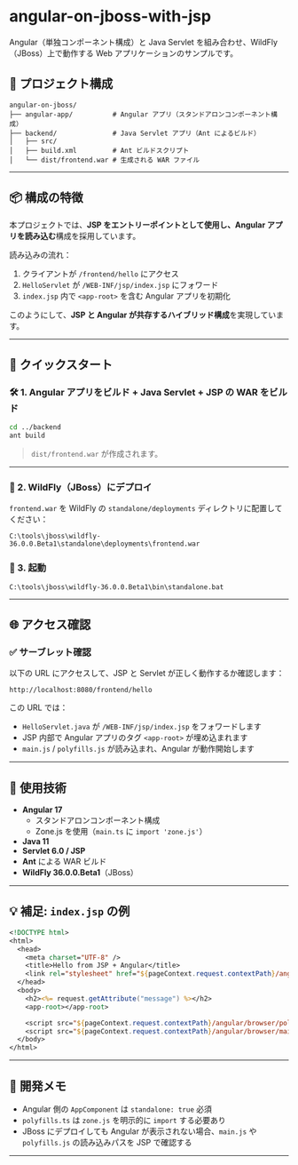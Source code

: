 # angular-on-jboss-with-jsp

Angular（単独コンポーネント構成）と Java Servlet を組み合わせ、WildFly（JBoss）上で動作する Web アプリケーションのサンプルです。

## 📁 プロジェクト構成

```
angular-on-jboss/
├── angular-app/          # Angular アプリ（スタンドアロンコンポーネント構成）
├── backend/              # Java Servlet アプリ（Ant によるビルド）
│   ├── src/
│   ├── build.xml         # Ant ビルドスクリプト
│   └── dist/frontend.war # 生成される WAR ファイル
```

---

## 📦 構成の特徴

本プロジェクトでは、**JSP をエントリーポイントとして使用し、Angular アプリを読み込む**構成を採用しています。

読み込みの流れ：

1. クライアントが `/frontend/hello` にアクセス
2. `HelloServlet` が `/WEB-INF/jsp/index.jsp` にフォワード
3. `index.jsp` 内で `<app-root>` を含む Angular アプリを初期化

このようにして、**JSP と Angular が共存するハイブリッド構成**を実現しています。

---

## 🚀 クイックスタート

### 🛠 1. Angular アプリをビルド + Java Servlet + JSP の WAR をビルド

```bash
cd ../backend
ant build
```

> `dist/frontend.war` が作成されます。

---

### 🔧 2. WildFly（JBoss）にデプロイ

`frontend.war` を WildFly の `standalone/deployments` ディレクトリに配置してください：

```
C:\tools\jboss\wildfly-36.0.0.Beta1\standalone\deployments\frontend.war
```

### 🐘 3. 起動

```
C:\tools\jboss\wildfly-36.0.0.Beta1\bin\standalone.bat
```

---

## 🌐 アクセス確認

### ✅ サーブレット確認

以下の URL にアクセスして、JSP と Servlet が正しく動作するか確認します：

```
http://localhost:8080/frontend/hello
```

この URL では：

- `HelloServlet.java` が `/WEB-INF/jsp/index.jsp` をフォワードします
- JSP 内部で Angular アプリのタグ `<app-root>` が埋め込まれます
- `main.js` / `polyfills.js` が読み込まれ、Angular が動作開始します

---

## 📜 使用技術

- **Angular 17**
  - スタンドアロンコンポーネント構成
  - Zone.js を使用（`main.ts` に `import 'zone.js'`）
- **Java 11**
- **Servlet 6.0 / JSP**
- **Ant** による WAR ビルド
- **WildFly 36.0.0.Beta1**（JBoss）

---

## 💡 補足: `index.jsp` の例

```jsp
<!DOCTYPE html>
<html>
  <head>
    <meta charset="UTF-8" />
    <title>Hello from JSP + Angular</title>
    <link rel="stylesheet" href="${pageContext.request.contextPath}/angular/browser/styles.css" />
  </head>
  <body>
    <h2><%= request.getAttribute("message") %></h2>
    <app-root></app-root>

    <script src="${pageContext.request.contextPath}/angular/browser/polyfills.js"></script>
    <script src="${pageContext.request.contextPath}/angular/browser/main.js"></script>
  </body>
</html>
```

---

## 🧪 開発メモ

- Angular 側の `AppComponent` は `standalone: true` 必須
- `polyfills.ts` は `zone.js` を明示的に `import` する必要あり
- JBoss にデプロイしても Angular が表示されない場合、`main.js` や `polyfills.js` の読み込みパスを JSP で確認する

---
